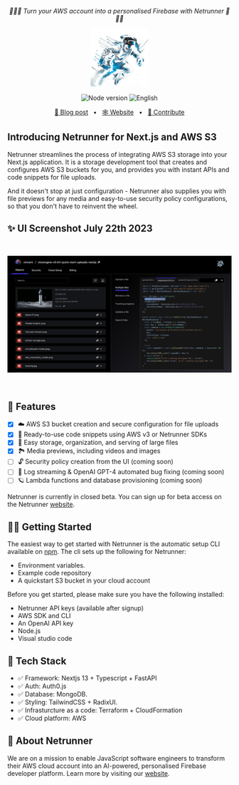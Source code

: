 <p align="center">
<em>🛜🏃🦾 Turn your AWS account into a personalised Firebase with Netrunner 🛜🏃🦾</em>
</p>
<p align="center">
 <img src="docs/assets/netrunner-main-character.png" height="130" width="130" alt="Netrunner Logo"/>
</p>
<p align="center">
   <img alt="Node version" src="https://img.shields.io/static/v1?label=node&message=%20%3E=18&logo=node.js&color=2334D058" />
      <img src="https://img.shields.io/badge/lang-English-blue.svg" alt="English">
</p>
<p align="center">
<a href="https://cloudchronicles.substack.com/publish/home">🔗 Blog post</a>
<span>&nbsp;&nbsp;•&nbsp;&nbsp;</span>
<a href="https://netrunnerhq.com">🕸️ Website</a>
<span>&nbsp;&nbsp;•&nbsp;&nbsp;</span>
<a href="#-getting-started">🤝 Contribute</a>
</p>

## Introducing Netrunner for Next.js and AWS S3

Netrunner streamlines the process of integrating AWS S3 storage into your Next.js application. It is a storage development tool that creates and configures AWS S3 buckets for you, and provides you with instant APIs and code snippets for file uploads.

And it doesn't stop at just configuration - Netrunner also supplies you with file previews for any media and easy-to-use security policy configurations, so that you don't have to reinvent the wheel.

## ✨ UI Screenshot July 22th 2023

<br />
<p align="center">
 <img src="docs/assets/screenshot-25-july.png" width="800" alt="Screenshot"/>
</p>
<br />

## 🎉 Features

- [x] ☁️ AWS S3 bucket creation and secure configuration for file uploads
- [x] 🦾 Ready-to-use code snippets using AWS v3 or Netrunner SDKs
- [x] 🔗 Easy storage, organization, and serving of large files
- [x] 🏞️ Media previews, including videos and images
- [ ] 🔓 Security policy creation from the UI (coming soon)
- [ ] 🧠 Log streaming & OpenAI GPT-4 automated bug fixing (coming soon)
- [ ] 🪐 Lambda functions and database provisioning (coming soon)

Netrunner is currently in closed beta. You can sign up for beta access on the Netrunner [website](netrunnerhq.com).

## 👨‍🚀 Getting Started

The easiest way to get started with Netrunner is the automatic setup CLI available on [npm](https://www.npmjs.com/package/@storengine/client). The cli sets up the following for Netrunner:

- Environment variables.
- Example code repository
- A quickstart S3 bucket in your cloud account

Before you get started, please make sure you have the following installed:

- Netrunner API keys (available after signup)
- AWS SDK and CLI
- An OpenAI API key
- Node.js
- Visual studio code

## 🚀 Tech Stack

- ✅ Framework: Nextjs 13 + Typescript + FastAPI
- ✅ Auth: Auth0.js
- ✅ Database: MongoDB.
- ✅ Styling: TailwindCSS + RadixUI.
- ✅ Infrasturcture as a code: Terraform + CloudFormation
- ✅ Cloud platform: AWS

## 🦾 About Netrunner

We are on a mission to enable JavaScript software engineers to transform their AWS cloud account into an AI-powered, personalised Firebase developer platform. Learn more by visiting our [website](https://netrunnerhq.com).
